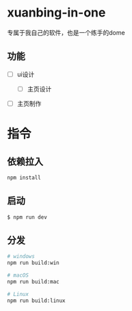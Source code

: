 # xuanbing-in-one

专属于我自己的软件，也是一个练手的dome

## 功能

- [ ] ui设计
  - [ ] 主页设计
- [ ] 主页制作


# 指令

## 依赖拉入

```bash
npm install
```

## 启动

```bash
$ npm run dev
```

## 分发

```bash
# windows
npm run build:win

# macOS
npm run build:mac

# Linux
npm run build:linux
```
